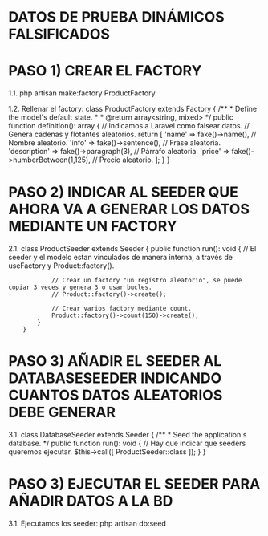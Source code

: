 # DATOS DE PRUEBA DINÁMICOS FALSIFICADOS

# PASO 1) CREAR EL FACTORY

1.1. php artisan make:factory ProductFactory

1.2. Rellenar el factory:
        class ProductFactory extends Factory
        {
            /**
            * Define the model's default state.
            *
            * @return array<string, mixed>
            */
            public function definition(): array 
            {
                // Indicamos a Laravel como falsear datos.
                // Genera cadenas y flotantes aleatorios.
                return 
                [
                    'name' => fake()->name(),                   // Nombre aleatorio.
                    'info' => fake()->sentence(),               // Frase aleatoria.
                    'description' => fake()->paragraph(3),      // Párrafo aleatoria.
                    'price' => fake()->numberBetween(1,125),    // Precio aleatorio.
                ];
            }
        }

# PASO 2) INDICAR AL SEEDER QUE AHORA VA A GENERAR LOS DATOS MEDIANTE UN FACTORY

2.1.    class ProductSeeder extends Seeder
        {
            public function run(): void
            {
                // El seeder y el modelo estan vinculados de manera interna, a través de useFactory y Product::factory().
                
                // Crear un factory "un regístro aleatorio", se puede copiar 3 veces y genera 3 o usar bucles.
                // Product::factory()->create();

                // Crear varios factory mediante count. 
                Product::factory()->count(150)->create();
            }
        }

# PASO 3) AÑADIR EL SEEDER AL DATABASESEEDER INDICANDO CUANTOS DATOS ALEATORIOS DEBE GENERAR

3.1.    class DatabaseSeeder extends Seeder
        {
            /**
            * Seed the application's database.
            */
            public function run(): void
            {
                // Hay que indicar que seeders queremos ejecutar.
                $this->call([
                    ProductSeeder::class
                ]);
            }
        }


# PASO 3) EJECUTAR EL SEEDER PARA AÑADIR DATOS A LA BD

3.1. Ejecutamos los seeder:
        php artisan db:seed